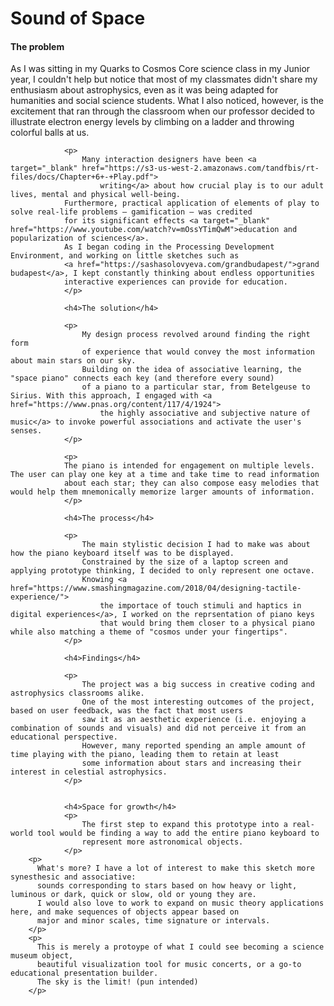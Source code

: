 # Sound of Space
<h4>The problem</h4>
				<p>
					As I was sitting in my Quarks to Cosmos Core science class in my Junior year,
					I couldn't help but notice that most of my classmates didn't share my enthusiasm about astrophysics, even as it was being adapted
					for humanities and social science students. What I also noticed, however, is the excitement that ran through the classroom when
					our professor decided to illustrate electron energy levels by climbing on a ladder and throwing colorful balls at us.
				</p>

				<p>
					Many interaction designers have been <a target="_blank" href="https://s3-us-west-2.amazonaws.com/tandfbis/rt-files/docs/Chapter+6+-+Play.pdf">
						writing</a> about how crucial play is to our adult lives, mental and physical well-being.
				Furthermore, practical application of elements of play to solve real-life problems – gamification – was credited
				for its significant effects <a target="_blank" href="https://www.youtube.com/watch?v=mOssYTimQwM">education and popularization of sciences</a>.
				As I began coding in the Processing Development Environment, and working on little sketches such as
				<a href="https://sashasolovyeva.com/grandbudapest/">grand budapest</a>, I kept constantly thinking about endless opportunities
				interactive experiences can provide for education.
				</p>

				<h4>The solution</h4>

				<p>
					My design process revolved around finding the right form
					of experience that would convey the most information about main stars on our sky.
					Building on the idea of associative learning, the "space piano" connects each key (and therefore every sound)
					of a piano to a particular star, from Betelgeuse to Sirius. With this approach, I engaged with <a href="https://www.pnas.org/content/117/4/1924">
						the highly associative and subjective nature of music</a> to invoke powerful associations and activate the user's senses.
				</p>

				<p>
				The piano is intended for engagement on multiple levels. The user can play one key at a time and take time to read information
				about each star; they can also compose easy melodies that would help them mnemonically memorize larger amounts of information.
				</p>

				<h4>The process</h4>

				<p>
					The main stylistic decision I had to make was about how the piano keyboard itself was to be displayed.
					Constrained by the size of a laptop screen and applying prototype thinking, I decided to only represent one octave.
					Knowing <a href="https://www.smashingmagazine.com/2018/04/designing-tactile-experience/">
						the importace of touch stimuli and haptics in digital experiences</a>, I worked on the reprsentation of piano keys
						that would bring them closer to a physical piano while also matching a theme of "cosmos under your fingertips".
				</p>

				<h4>Findings</h4>

				<p>
					The project was a big success in creative coding and astrophysics classrooms alike.
					One of the most interesting outcomes of the project, based on user feedback, was the fact that most users
					saw it as an aesthetic experience (i.e. enjoying a combination of sounds and visuals) and did not perceive it from an educational perspective.
					However, many reported spending an ample amount of time playing with the piano, leading them to retain at least
					some information about stars and increasing their interest in celestial astrophysics.
				</p>


				<h4>Space for growth</h4>
				<p>
					The first step to expand this prototype into a real-world tool would be finding a way to add the entire piano keyboard to
					represent more astronomical objects.
				</p>
        <p>
          What's more? I have a lot of interest to make this sketch more synesthesic and associative:
          sounds corresponding to stars based on how heavy or light, luminous or dark, quick or slow, old or young they are.
          I would also love to work to expand on music theory applications here, and make sequences of objects appear based on
          major and minor scales, time signature or intervals.
        </p>
        <p>
          This is merely a protoype of what I could see becoming a science museum object,
          beautiful visualization tool for music concerts, or a go-to educational presentation builder.
          The sky is the limit! (pun intended)
        </p>
